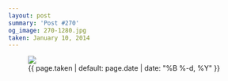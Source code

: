 ```yaml
---
layout: post
summary: 'Post #270'
og_image: 270-1280.jpg
taken: January 10, 2014
---
```


<figure class="post" data-src="{{ site.assets_url }}/{{ page.og_image }}">
<img sizes="(min-width: 700px) 50vw, calc(100vw - 2rem)" src="{{ site.assets_url }}/270-640.jpg" srcset="{{ site.assets_url }}/270-1280.jpg 1280w, {{ site.assets_url }}/270-960.jpg 960w, {{ site.assets_url }}/270-640.jpg 640w, {{ site.assets_url }}/270-320.jpg 320w"/>
<figcaption>
<time>{{ page.taken | default: page.date | date: "%B %-d, %Y" }}</time>
</figcaption>
</figure>
